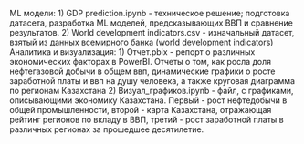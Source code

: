 ML модели: 
    1) GDP prediction.ipynb - техническое решение; подготовка датасета, разработка ML моделей, предсказывающих ВВП и сравнение результатов. 
    2) World development indicators.csv - изначальный датасет, взятый из данных всемирного банка (world development indicators)
Аналитика и визуализация: 
      1) Отчет.pbix - репорт о различных экономических факторах в PowerBI. Отчеты о том, как росла доля нефтегазовой добычи в общем ввп, динамические графики о росте заработной платы и ввп на душу человека, а также круговая диаграмма по регионам Казахстана
      2) Визуал_графиков.ipynb - файл, с графиками, описывающими экономику Казахстана. Первый - рост нефтедобычи в общей промышленности, второй - карта Казахстана, отражающая рейтинг регионов по вкладу в ВВП, третий - рост  заработной платы в различных регионах за прошедшее десятилетие.
